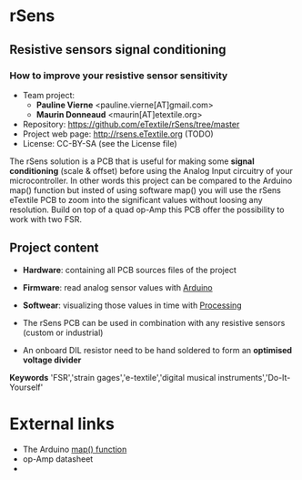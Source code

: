 # rSens
## Resistive sensors signal conditioning
### How to improve your resistive sensor sensitivity

- Team project:
    - **Pauline Vierne** <pauline.vierne[AT]gmail.com>
    - **Maurin Donneaud** <maurin[AT]etextile.org>
- Repository: https://github.com/eTextile/rSens/tree/master
- Project web page: http://rsens.eTextile.org (TODO)
- License: CC-BY-SA (see the License file)

The rSens solution is a PCB that is useful for making some **signal conditioning** (scale & offset) before using the Analog Input circuitry of your microcontroller. In other words this project can be compared to the Arduino map() function but insted of using software map() you will use the rSens eTextile PCB to zoom into the significant values without loosing any resolution. Build on top of a quad op-Amp this PCB offer the possibility to work with two FSR.

## Project content
- **Hardware**: containing all PCB sources files of the project
- **Firmware**: read analog sensor values with [Arduino](https://www.arduino.cc/)
- **Softwear**: visualizing those values in time with [Processing](https://processing.org/)

- The rSens PCB can be used in combination with any resistive sensors (custom or industrial)
- An onboard DIL resistor need to be hand soldered to form an **optimised voltage divider**

**Keywords** 'FSR','strain gages','e-textile','digital musical instruments','Do-It-Yourself'

# External links
- The Arduino [map() function](https://www.arduino.cc/reference/en/language/functions/math/map/)
- op-Amp datasheet
- 

